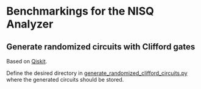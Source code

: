 # Benchmarkings for the NISQ Analyzer

## Generate randomized circuits with Clifford gates

Based on [Qiskit](https://qiskit.org/documentation/tutorials/noise/4_randomized_benchmarking.html).

Define the desired directory in [generate_randomized_clifford_circuits.py](./generate_randomized_clifford_circuits.py) where the generated circuits should be stored.

